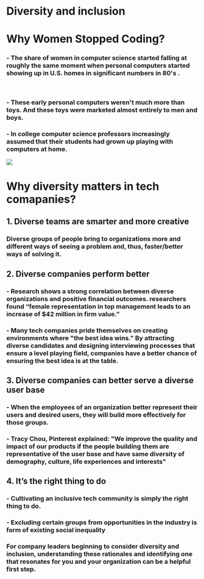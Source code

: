 # Diversity and inclusion 

# Why Women Stopped Coding?

### - The share of women in computer science started falling at roughly the same moment when personal computers started showing up in U.S. homes in significant numbers in 80's . 

<br>

### - These early personal computers weren't much more than toys. And these toys were marketed almost entirely to men and boys.

### - In college computer science professors increasingly assumed that their students had grown up playing with computers at home.


![](https://assets.rebelmouse.io/eyJhbGciOiJIUzI1NiIsInR5cCI6IkpXVCJ9.eyJpbWFnZSI6Imh0dHBzOi8vYXNzZXRzLnJibC5tcy8xOTA5NTk4MC9vcmlnaW4uanBnIiwiZXhwaXJlc19hdCI6MTYyNTI5MTE2M30._miFNKO3WWDYZTI658KGQtcOd1WwC1yIbWf_q8jKMaY/img.jpg?width=980)

# Why diversity matters in tech comapanies?

## 1. Diverse teams are smarter and more creative 

### Diverse groups of people bring to organizations more and different ways of seeing a problem and, thus, faster/better ways of solving it.

## 2. Diverse companies perform better

### - Research shows a strong correlation between diverse organizations and positive financial outcomes. researchers found “female representation in top management leads to an increase of $42 million in firm value.”

###  - Many tech companies pride themselves on creating environments where "the best idea wins." By attracting diverse candidates and designing interviewing processes that ensure a level playing field, companies have a better chance of ensuring the best idea is at the table. 


## 3. Diverse companies can better serve a diverse user base 

### - When the employees of an organization better represent their users and desired users, they will build more effectively for those groups.

### - Tracy Chou, Pinterest explained: "We improve the quality and impact of our products if the people building them are representative of the user base and have same diversity of demography, culture, life experiences and interests"


## 4. It’s the right thing to do 

### - Cultivating an inclusive tech community is simply the right thing to do.

### - Excluding certain groups from opportunities in the industry is form of  existing social inequality

### For company leaders beginning to consider diversity and inclusion, understanding these rationales and identifying one that resonates for you and your organization can be a helpful first step.
